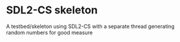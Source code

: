 # SDL2-CS skeleton
A testbed/skeleton using SDL2-CS with a separate thread generating random numbers for good measure
